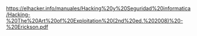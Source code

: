 https://elhacker.info/manuales/Hacking%20y%20Seguridad%20informatica/Hacking-%20The%20Art%20of%20Exploitation%20(2nd%20ed.%202008)%20-%20Erickson.pdf
